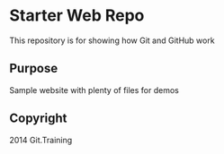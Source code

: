 # Starter Web Repo

This repository is for showing how Git and GitHub work

## Purpose

Sample website with plenty of files for demos

## Copyright

2014 Git.Training
